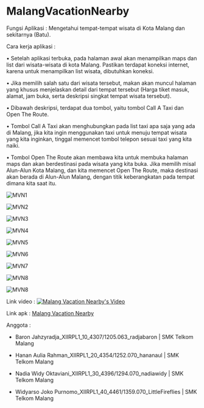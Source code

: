 # MalangVacationNearby
Fungsi Aplikasi : Mengetahui tempat-tempat wisata di Kota Malang dan sekitarnya (Batu).

Cara kerja aplikasi :

•	Setelah aplikasi terbuka, pada halaman awal akan menampilkan maps dan list dari wisata-wisata di kota Malang. Pastikan terdapat koneksi internet, karena untuk menampilkan list wisata, dibutuhkan koneksi.

•	Jika memilih salah satu dari wisata tersebut, makan akan muncul halaman yang khusus menjelaskan detail dari tempat tersebut (Harga tiket masuk, alamat, jam buka, serta deskripsi singkat tempat wisata tersebut).

•	Dibawah deskripsi, terdapat dua tombol, yaitu tombol Call A Taxi dan Open The Route.

•	Tombol Call A Taxi akan menghubungkan pada list taxi apa saja yang ada di Malang, jika kita ingin menggunakan taxi untuk menuju tempat wisata yang kita inginkan, tinggal memencet tombol telepon sesuai taxi yang kita naiki.

•	Tombol Open The Route akan membawa kita untuk membuka halaman maps dan akan berdestinasi pada wisata yang kita buka. Jika memilih misal Alun-Alun Kota Malang, dan kita memencet Open The Route, maka destinasi akan berada di Alun-Alun Malang, dengan titik keberangkatan pada tempat dimana kita saat itu.


![MVN1](https://docs.google.com/uc?id=0B8F0kBmh24G9YTRBWmZYcEVxNmc)

![MVN2](https://docs.google.com/uc?id=0B8F0kBmh24G9UDdlZ2lOeTZjM1U)

![MVN3](https://docs.google.com/uc?id=0B8F0kBmh24G9R1MyUUVBMVNqNEk)

![MVN4](https://docs.google.com/uc?id=0B8F0kBmh24G9eENlVmFveUgxUE0)

![MVN5](https://docs.google.com/uc?id=0B8F0kBmh24G9bmtWUFJxOWVYbFE)

![MVN6](https://docs.google.com/uc?id=0B8F0kBmh24G9cXI2NUY5d1ZFX3c)

![MVN7](https://docs.google.com/uc?id=0B8F0kBmh24G9UTdwNzR0QUF1NlE)

![MVN8](https://docs.google.com/uc?id=0B8F0kBmh24G9TXFQaWtfTFEzTFk)

![MVN8](https://docs.google.com/uc?id=0B8F0kBmh24G9UlJlczdZWEhUNVU)

Link video :
[![Malang Vacation Nearby's Video](https://docs.google.com/uc?id=0B8F0kBmh24G9c2Z2RTdUYXNUcWs)](https://www.youtube.com/watch?v=xhmsfyLTHeA)

Link apk : [Malang Vacation Nearby](https://drive.google.com/open?id=0B8F0kBmh24G9OWZqWmRxalZZcVE)


Anggota :

- Baron Jahzyradja_XIIRPL1_10_4307/1205.063_radjabaron | SMK Telkom Malang

- Hanan Aulia Rahman_XIIRPL1_20_4354/1252.070_hananaul | SMK Telkom Malang

- Nadia Widy Oktaviani_XIIRPL1_30_4396/1294.070_nadiawidy | SMK Telkom Malang

- Widyarso Joko Purnomo_XIIRPL1_40_4461/1359.070_LittleFireflies | SMK Telkom Malang
